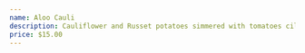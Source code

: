 ```yaml
---
name: Aloo Cauli
description: Cauliflower and Russet potatoes simmered with tomatoes cilantro and spices.
price: $15.00
---
```

